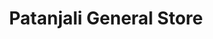 ---
title: "Patanjali General Store"
url: /vizianagaram/patanjali-general-store/
shop: Lebensmittel
---